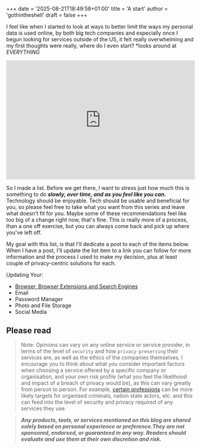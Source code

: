 +++
date = '2025-08-21T18:49:58+01:00'
title = 'A start'
author = 'gothintheshell'
draft = false
+++

I feel like when I started to look at ways to better limit the ways my personal data is used online, by both big tech companies and especially once I begun looking for services outside of the US, it felt really overwhelming and my first thoughts were really, where do I even start? *looks around at *EVERYTHING*

<div style="width:100%;height:0;padding-bottom:63%;position:relative;"><iframe src="https://giphy.com/embed/zgTJjlSyvmNlC" width="100%" height="100%" style="position:absolute" frameBorder="0" class="giphy-embed" allowFullScreen></iframe></div>

So I made a list. Before we get there, I want to stress just how much this is something to do ***slowly, over time, and as you feel like you can.*** Technology should be enjoyable. Tech should be usable and beneficial for you, so please feel free to take what you want from this series and leave what doesn't fit for you. Maybe some of these recommendations feel like too big of a change right now, that's fine. This is really more of a process, than a one off exercise, but you can always come back and pick up where you've left off. 

My goal with this list, is that I'll dedicate a post to each of the items below. When I have a post, I'll update the list item to a link you can follow for more information and the process I used to make my decision, plus at least couple of privacy-centric solutions for each. 

Updating Your:  
* [Browser, Browser Extensions and Search Engines](https://www.techwitch.space/projects/enhancing-your-privacy/browsing/)
* Email
* Password Manager
* Photo and File Storage
* Social Media

## Please read

> Note: Opinions can vary on any online service or service provider, in terms of the level of `security` and how `privacy-preserving` their services are, as well as the ethics of the companies themselves. I encourage you to think about what you consider important factors when choosing a service offered by a specific company or organisation, and your own risk profile (what you feel the likelihood and impact of a breach of privacy would be), as this can vary greatly from person to person. For example, [certain professions](https://hackread.com/professions-most-exposed-to-cybersecurity-threats/) can be more likely targets for organised criminals, nation state actors, etc. and this can feed into the level of security and privacy required of any services they use. 

> ***Any products, tools, or services mentioned on this blog are shared solely based on personal experience or preference.They are not sponsored, endorsed, or guaranteed in any way. Readers should evaluate and use them at their own discretion and risk.***
